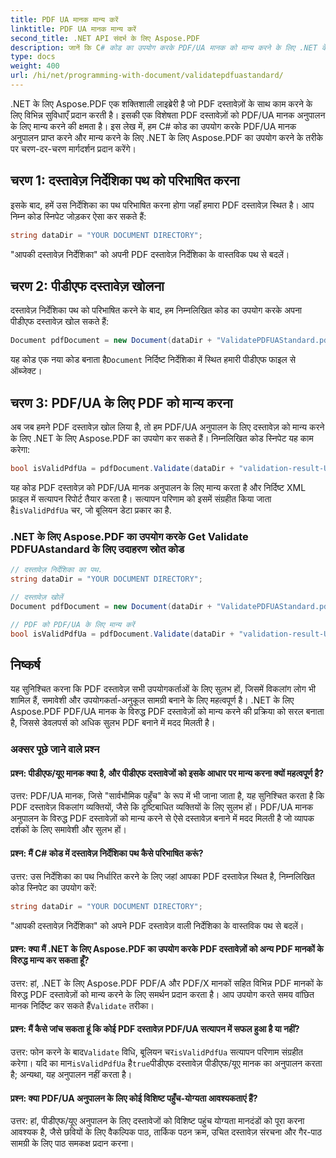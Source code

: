 ```yaml
---
title: PDF UA मानक मान्य करें
linktitle: PDF UA मानक मान्य करें
second_title: .NET API संदर्भ के लिए Aspose.PDF
description: जानें कि C# कोड का उपयोग करके PDF/UA मानक को मान्य करने के लिए .NET के लिए Aspose.PDF का उपयोग कैसे करें। चरण-दर-चरण मार्गदर्शिका।
type: docs
weight: 400
url: /hi/net/programming-with-document/validatepdfuastandard/
---
```

.NET के लिए Aspose.PDF एक शक्तिशाली लाइब्रेरी है जो PDF दस्तावेज़ों के साथ काम करने के लिए विभिन्न सुविधाएँ प्रदान करती है। इसकी एक विशेषता PDF दस्तावेज़ों को PDF/UA मानक अनुपालन के लिए मान्य करने की क्षमता है। इस लेख में, हम C# कोड का उपयोग करके PDF/UA मानक अनुपालन प्राप्त करने और मान्य करने के लिए .NET के लिए Aspose.PDF का उपयोग करने के तरीके पर चरण-दर-चरण मार्गदर्शन प्रदान करेंगे।

## चरण 1: दस्तावेज़ निर्देशिका पथ को परिभाषित करना

इसके बाद, हमें उस निर्देशिका का पथ परिभाषित करना होगा जहाँ हमारा PDF दस्तावेज़ स्थित है। आप निम्न कोड स्निपेट जोड़कर ऐसा कर सकते हैं:

```csharp
string dataDir = "YOUR DOCUMENT DIRECTORY";
```

"आपकी दस्तावेज़ निर्देशिका" को अपनी PDF दस्तावेज़ निर्देशिका के वास्तविक पथ से बदलें।

## चरण 2: पीडीएफ दस्तावेज़ खोलना

दस्तावेज़ निर्देशिका पथ को परिभाषित करने के बाद, हम निम्नलिखित कोड का उपयोग करके अपना पीडीएफ दस्तावेज़ खोल सकते हैं:

```csharp
Document pdfDocument = new Document(dataDir + "ValidatePDFUAStandard.pdf");
```

 यह कोड एक नया कोड बनाता है`Document` निर्दिष्ट निर्देशिका में स्थित हमारी पीडीएफ फाइल से ऑब्जेक्ट।

## चरण 3: PDF/UA के लिए PDF को मान्य करना

अब जब हमने PDF दस्तावेज़ खोल लिया है, तो हम PDF/UA अनुपालन के लिए दस्तावेज़ को मान्य करने के लिए .NET के लिए Aspose.PDF का उपयोग कर सकते हैं। निम्नलिखित कोड स्निपेट यह काम करेगा:

```csharp
bool isValidPdfUa = pdfDocument.Validate(dataDir + "validation-result-UA.xml", PdfFormat.PDF_UA_1);
```

 यह कोड PDF दस्तावेज़ को PDF/UA मानक अनुपालन के लिए मान्य करता है और निर्दिष्ट XML फ़ाइल में सत्यापन रिपोर्ट तैयार करता है। सत्यापन परिणाम को इसमें संग्रहीत किया जाता है`isValidPdfUa` चर, जो बूलियन डेटा प्रकार का है.

### .NET के लिए Aspose.PDF का उपयोग करके Get Validate PDFUAstandard के लिए उदाहरण स्रोत कोड

```csharp
// दस्तावेज़ निर्देशिका का पथ.
string dataDir = "YOUR DOCUMENT DIRECTORY";

// दस्तावेज़ खोलें
Document pdfDocument = new Document(dataDir + "ValidatePDFUAStandard.pdf");

// PDF को PDF/UA के लिए मान्य करें
bool isValidPdfUa = pdfDocument.Validate(dataDir + "validation-result-UA.xml", PdfFormat.PDF_UA_1); 
```

## निष्कर्ष

यह सुनिश्चित करना कि PDF दस्तावेज़ सभी उपयोगकर्ताओं के लिए सुलभ हों, जिसमें विकलांग लोग भी शामिल हैं, समावेशी और उपयोगकर्ता-अनुकूल सामग्री बनाने के लिए महत्वपूर्ण है। .NET के लिए Aspose.PDF PDF/UA मानक के विरुद्ध PDF दस्तावेज़ों को मान्य करने की प्रक्रिया को सरल बनाता है, जिससे डेवलपर्स को अधिक सुलभ PDF बनाने में मदद मिलती है।

### अक्सर पूछे जाने वाले प्रश्न

#### प्रश्न: पीडीएफ/यूए मानक क्या है, और पीडीएफ दस्तावेजों को इसके आधार पर मान्य करना क्यों महत्वपूर्ण है?

उत्तर: PDF/UA मानक, जिसे "सार्वभौमिक पहुँच" के रूप में भी जाना जाता है, यह सुनिश्चित करता है कि PDF दस्तावेज़ विकलांग व्यक्तियों, जैसे कि दृष्टिबाधित व्यक्तियों के लिए सुलभ हों। PDF/UA मानक अनुपालन के विरुद्ध PDF दस्तावेज़ों को मान्य करने से ऐसे दस्तावेज़ बनाने में मदद मिलती है जो व्यापक दर्शकों के लिए समावेशी और सुलभ हों।

#### प्रश्न: मैं C# कोड में दस्तावेज़ निर्देशिका पथ कैसे परिभाषित करूं?

उत्तर: उस निर्देशिका का पथ निर्धारित करने के लिए जहां आपका PDF दस्तावेज़ स्थित है, निम्नलिखित कोड स्निपेट का उपयोग करें:

```csharp
string dataDir = "YOUR DOCUMENT DIRECTORY";
```

"आपकी दस्तावेज़ निर्देशिका" को अपने PDF दस्तावेज़ वाली निर्देशिका के वास्तविक पथ से बदलें।

#### प्रश्न: क्या मैं .NET के लिए Aspose.PDF का उपयोग करके PDF दस्तावेज़ों को अन्य PDF मानकों के विरुद्ध मान्य कर सकता हूँ?

 उत्तर: हां, .NET के लिए Aspose.PDF PDF/A और PDF/X मानकों सहित विभिन्न PDF मानकों के विरुद्ध PDF दस्तावेज़ों को मान्य करने के लिए समर्थन प्रदान करता है। आप उपयोग करते समय वांछित मानक निर्दिष्ट कर सकते हैं`Validate` तरीका।

#### प्रश्न: मैं कैसे जांच सकता हूं कि कोई PDF दस्तावेज़ PDF/UA सत्यापन में सफल हुआ है या नहीं?

 उत्तर: फोन करने के बाद`Validate` विधि, बूलियन चर`isValidPdfUa` सत्यापन परिणाम संग्रहीत करेगा। यदि का मान`isValidPdfUa` है`true`पीडीएफ दस्तावेज़ पीडीएफ/यूए मानक का अनुपालन करता है; अन्यथा, यह अनुपालन नहीं करता है।

#### प्रश्न: क्या PDF/UA अनुपालन के लिए कोई विशिष्ट पहुँच-योग्यता आवश्यकताएं हैं?

उत्तर: हां, पीडीएफ/यूए अनुपालन के लिए दस्तावेजों को विशिष्ट पहुंच योग्यता मानदंडों को पूरा करना आवश्यक है, जैसे छवियों के लिए वैकल्पिक पाठ, तार्किक पठन क्रम, उचित दस्तावेज़ संरचना और गैर-पाठ सामग्री के लिए पाठ समकक्ष प्रदान करना।